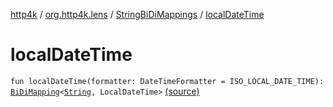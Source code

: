 [http4k](../../index.md) / [org.http4k.lens](../index.md) / [StringBiDiMappings](index.md) / [localDateTime](./local-date-time.md)

# localDateTime

`fun localDateTime(formatter: DateTimeFormatter = ISO_LOCAL_DATE_TIME): `[`BiDiMapping`](../-bi-di-mapping/index.md)`<`[`String`](https://kotlinlang.org/api/latest/jvm/stdlib/kotlin/-string/index.html)`, LocalDateTime>` [(source)](https://github.com/http4k/http4k/blob/master/http4k-core/src/main/kotlin/org/http4k/lens/BiDiMapping.kt#L67)